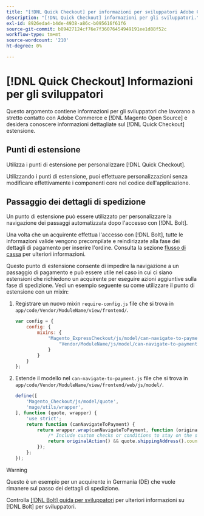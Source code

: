 ```yaml
---
title: "[!DNL Quick Checkout] per informazioni per sviluppatori Adobe Commerce"
description: "[!DNL Quick Checkout] informazioni per gli sviluppatori."
exl-id: 8926eda4-b4de-4938-a86c-b095616f61f6
source-git-commit: b89427124cf76e7f36076454949191ee1d88f52c
workflow-type: tm+mt
source-wordcount: '210'
ht-degree: 0%

---
```


# [!DNL Quick Checkout] Informazioni per gli sviluppatori

Questo argomento contiene informazioni per gli sviluppatori che lavorano a stretto contatto con Adobe Commerce e [!DNL Magento Open Source] e desidera conoscere informazioni dettagliate sul [!DNL Quick Checkout] estensione.

## Punti di estensione

Utilizza i punti di estensione per personalizzare [!DNL Quick Checkout].

Utilizzando i punti di estensione, puoi effettuare personalizzazioni senza modificare effettivamente i componenti core nel codice dell&#39;applicazione.

## Passaggio dei dettagli di spedizione

Un punto di estensione può essere utilizzato per personalizzare la navigazione dei passaggi automatizzata dopo l&#39;accesso con [!DNL Bolt].

Una volta che un acquirente effettua l&#39;accesso con [!DNL Bolt], tutte le informazioni valide vengono precompilate e reindirizzate alla fase dei dettagli di pagamento per inserire l&#39;ordine. Consulta la sezione [flusso di cassa](https://experienceleague.adobe.com/docs/commerce-merchant-services/quick-checkout/manage-checkout/checkout-flow.html) per ulteriori informazioni.

Questo punto di estensione consente di impedire la navigazione a un passaggio di pagamento e può essere utile nel caso in cui ci siano estensioni che richiedono un acquirente per eseguire azioni aggiuntive sulla fase di spedizione. Vedi un esempio seguente su come utilizzare il punto di estensione con un mixin:

1. Registrare un nuovo mixin `require-config.js` file che si trova in `app/code/Vendor/ModuleName/view/frontend/`.

   ```js
   var config = {
       config: {
           mixins: {
               "Magento_ExpressCheckout/js/model/can-navigate-to-payment": {
                   "Vendor/ModuleName/js/model/can-navigate-to-payment-mixin": true
               }
           }
       }
   };
   ```

1. Estende il modello nel `can-navigate-to-payment.js` file che si trova in `app/code/Vendor/ModuleName/view/frontend/web/js/model/`.

   ```js
   define([
       'Magento_Checkout/js/model/quote',
       'mage/utils/wrapper',
   ], function (quote, wrapper) {
       'use strict';
       return function (canNavigateToPayment) {
           return wrapper.wrap(canNavigateToPayment, function (originalAction) {
               /* Include custom checks or conditions to stay on the shipping step,i.e: your shopper is from Germany */
               return originalAction() && quote.shippingAddress().countryId !== 'DE');
           });
       };
   });
   ```

>[!WARNING]
>
> Questo è un esempio per un acquirente in Germania (DE) che vuole rimanere sul passo dei dettagli di spedizione.

Controlla [[!DNL Bolt] guida per sviluppatori](https://help.bolt.com/developers/) per ulteriori informazioni su [!DNL Bolt] per sviluppatori.
